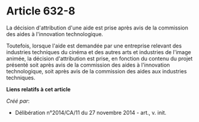 # Article 632-8

La décision d'attribution d'une aide est prise après avis de la commission des aides à l'innovation technologique. 

Toutefois, lorsque l'aide est demandée par une entreprise relevant des industries techniques du cinéma et des autres arts et
industries de l'image animée, la décision d'attribution est prise, en fonction du contenu du projet présenté soit après avis
de la commission des aides à l'innovation technologique, soit après avis de la commission des aides aux industries
techniques.

**Liens relatifs à cet article**

_Créé par_:

  - Délibération n°2014/CA/11 du 27 novembre 2014 - art., v. init.
